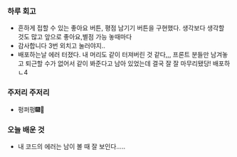 ### 하루 회고

- 흔하게 접할 수 있는 좋아요 버튼, 평점 남기기 버튼을 구현했다.
생각보다 생각할 것도 많고 앞으로 좋아요,별점 가능 놓때마다
- 감사합니다 3번 외치고 눌러야지..
- 배포하는날 에러 터졌다. 내 머리도 같이 터져버린 것 같다,,,
프론트 분들만 남겨놓고 퇴근할 수가 없어서 같이 봐준다고 남아 있었는데
결국 잘  잘 마무리됐당!  배포하ㄴ4

### 주저리 주저리

- 펑퍼펑🎆🎇

### 오늘 배운 것

- 내 코드의 에러는 남이 볼 때 잘 보인다.....

